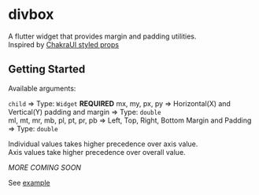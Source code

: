 
# divbox  
  
A flutter widget that provides margin and padding utilities.  
Inspired by [ChakraUI styled props](https://vue.chakra-ui.com/style-props)  
  
## Getting Started  
  
Available arguments:  

`child` => Type: `Widget`  **REQUIRED** 
mx, my, px, py => Horizontal(X) and Vertical(Y) padding and margin => Type: `double`  
ml, mt, mr, mb, pl, pt, pr, pb => Left, Top, Right, Bottom Margin and Padding => Type: `double`
  
Individual values takes higher precedence over axis value.  
Axis values take higher precedence over overall value.

*MORE COMING SOON*

See [example](./example)